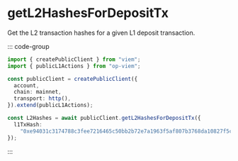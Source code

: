 # getL2HashesForDepositTx

Get the L2 transaction hashes for a given L1 deposit transaction.

::: code-group

```ts [example.ts]
import { createPublicClient } from "viem";
import { publicL1Actions } from "op-viem";

const publicClient = createPublicClient({
  account,
  chain: mainnet,
  transport: http(),
}).extend(publicL1Actions);

const L2Hashes = await publicClient.getL2HashesForDepositTx({
  l1TxHash:
    "0xe94031c3174788c3fee7216465c50bb2b72e7a1963f5af807b3768da10827f5c",
});
```

:::

